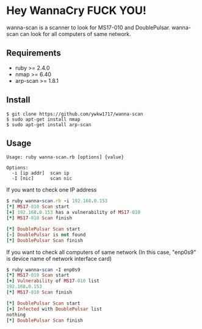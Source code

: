# Hey WannaCry FUCK YOU!
wanna-scan is a scanner to look for MS17-010 and DoublePulsar. wanna-scan can look for all computers of same network.

## Requirements
- ruby >= 2.4.0
- nmap >= 6.40
- arp-scan >= 1.8.1

## Install
```
$ git clone https://github.com/ywkw1717/wanna-scan
$ sudo apt-get install nmap
$ sudo apt-get install arp-scan
```

## Usage
```
Usage: ruby wanna-scan.rb [options] {value}

Options:
  -i [ip addr]  scan ip
  -I [nic]      scan nic
```

If you want to check one IP address
```ruby
$ ruby wanna-scan.rb -i 192.168.0.153
[*] MS17-010 Scan start
[+] 192.168.0.153 has a vulnerability of MS17-010
[*] MS17-010 Scan finish

[*] DoublePulsar Scan start
[-] DoublePulsar is not found
[*] DoublePulsar Scan finish
```

If you want to check all computers of same network
(In this case, "enp0s9" is device name of network interface card)
```ruby
$ ruby wanna-scan -I enp0s9
[*] MS17-010 Scan start
[+] Vulnerability of MS17-010 list
192.168.0.153
[*] MS17-010 Scan finish

[*] DoublePulsar Scan start
[+] Infected with DoublePulsar list
nothing
[*] DoublePulsar Scan finish
```
